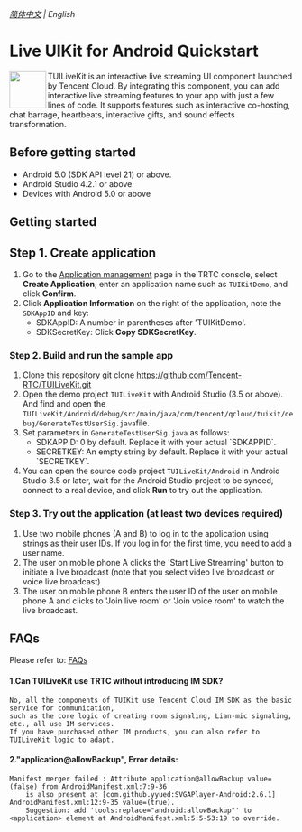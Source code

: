 _[简体中文](README-zh_CN.md) | English_

# Live UIKit for Android Quickstart

<img src="https://qcloudimg.tencent-cloud.cn/raw/ec034fc6e4cf42cae579d32f5ab434a1.png" align="left" width=65 height=65>TUILiveKit is an interactive live streaming UI component launched by Tencent Cloud. By integrating this component, you can add interactive live streaming features to your app with just a few lines of code. It supports features such as interactive co-hosting, chat barrage, heartbeats, interactive gifts, and sound effects transformation.

## Before getting started

- Android 5.0 (SDK API level 21) or above.
- Android Studio 4.2.1 or above
- Devices with Android 5.0 or above

## Getting started

## Step 1. Create application

1. Go to the [Application management](https://console.trtc.io/app) page in the TRTC console, select **Create Application**, enter an application name such as `TUIKitDemo`, and click **Confirm**.
2. Click **Application Information** on the right of the application, note the `SDKAppID` and key:
   - SDKAppID: A number in parentheses after 'TUIKitDemo'.
   - SDKSecretKey: Click **Copy SDKSecretKey**.

### Step 2. Build and run the sample app
1. Clone this repository
   git clone https://github.com/Tencent-RTC/TUILiveKit.git
2. Open the demo project `TUILiveKit` with Android Studio (3.5 or above). And find and open the 
   `TUILiveKit/Android/debug/src/main/java/com/tencent/qcloud/tuikit/debug/GenerateTestUserSig.java`file.
3. Set parameters in `GenerateTestUserSig.java` as follows:
   <ul>
   <li>SDKAPPID: 0 by default. Replace it with your actual `SDKAPPID`.</li>
   <li>SECRETKEY: An empty string by default. Replace it with your actual `SECRETKEY`.</li>
   </ul>
4. You can open the source code project `TUILiveKit/Android` in Android Studio 3.5 or later, wait for the Android 
Studio project to be synced, connect to a real device, and click **Run** to try out the application.

### Step 3. Try out the application (**at least two devices required**)
1. Use two mobile phones (A and B) to log in to the application using strings as their user IDs. If you log in for the first time, you need to add a user name.
2. The user on mobile phone A clicks the 'Start Live Streaming' button to initiate a live broadcast (note that you select video live broadcast or voice live broadcast)
3. The user on mobile phone B enters the user ID of the user on mobile phone A and clicks to 'Join live room' or 'Join voice room' to watch the live broadcast.


## FAQs

Please refer to: [FAQs](https://www.tencentcloud.com/document/product/647/60043?lang=en&pg=)

#### 1.Can TUILiveKit use TRTC without introducing IM SDK?
```
No, all the components of TUIKit use Tencent Cloud IM SDK as the basic service for communication,
such as the core logic of creating room signaling, Lian-mic signaling, etc., all use IM services. 
If you have purchased other IM products, you can also refer to TUILiveKit logic to adapt.
```

#### 2."application@allowBackup", Error details:
```
Manifest merger failed : Attribute application@allowBackup value=(false) from AndroidManifest.xml:7:9-36
	is also present at [com.github.yyued:SVGAPlayer-Android:2.6.1] AndroidManifest.xml:12:9-35 value=(true).
	Suggestion: add 'tools:replace="android:allowBackup"' to <application> element at AndroidManifest.xml:5:5-53:19 to override.
```